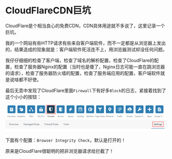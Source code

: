 # CloudFlareCDN巨坑

CloudFlare是个相当良心的免费CDN，CDN具体用途就不多说了，这里记录一个巨坑。

我的一个网站有些HTTP请求有些来自客户端软件，而不一定都是从浏览器上发出的，结果造成的现象就是：客户端软件死活连不上，用浏览器测试却没任何问题。

我仔仔细细的检查了客户端，检查了域名的解析配置，检查了CloudFlare的配置，检查了服务器Nginx的配置（当时也是傻了，Nginx日志可能一直在跳浏览器的请求），检查了服务器防火墙的配置，检查了服务端应用的配置，客户端软件就是说啥都不好使。

最后无意中发现了CloudFlare里面`Firewall`下有好多`Block`的日志，紧接着找到了这个小小的按钮：

![](res/1.png)

下面有个配置：`Browser Integrity Check`，默认是打开的！

原来是CloudFlare很聪明的把非浏览器请求给拦截了！
